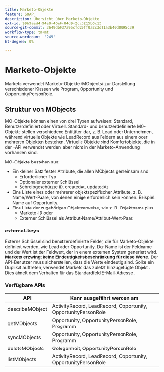 ```yaml
---
title: Marketo-Objekte
feature: SOAP
description: Übersicht über Marketo-Objekte
exl-id: 99b9aed4-94e8-46e8-84d9-2cc5215b0c13
source-git-commit: 3649db037a95cfd20ff0a2c3d81a3b40d0095c39
workflow-type: tm+mt
source-wordcount: '249'
ht-degree: 0%

---
```


# Marketo-Objekte

Marketo verwendet Marketo-Objekte (MObjects) zur Darstellung verschiedener Klassen wie Program, Opportunity und OpportunityPersonRole.

## Struktur von MObjects

MO-Objekte können einen von drei Typen aufweisen: Standard, Benutzerdefiniert oder Virtuell. Standard- und benutzerdefinierte MO-Objekte stellen verschiedene Entitäten dar, z. B. Lead oder Unternehmen, während virtuelle Objekte wie LeadRecord aus Feldern aus einem oder mehreren Objekten bestehen. Virtuelle Objekte sind Komfortobjekte, die in der -API verwendet werden, aber nicht in der Marketo-Anwendung vorhanden sind.

MO-Objekte bestehen aus:

- Ein kleiner Satz fester Attribute, die allen MObjects gemeinsam sind
   - Erforderlicher Typ
   - Optionaler externer Schlüssel
   - Schreibgeschützte ID, createdAt, updatedAt
- Eine Liste eines oder mehrerer objektspezifischer Attribute, z. B. Name/Wert-Paare, von denen einige erforderlich sein können. Beispiel: Name auf Opportunity.
- Eine Liste der zugehörigen Objektverweise, wie z. B. Objektname plus
   - Marketo-ID oder
   - Externer Schlüssel als Attribut-Name/Attribut-Wert-Paar.

### external-keys

Externe Schlüssel sind benutzerdefinierte Felder, die für Marketo-Objekte definiert werden, wie Lead oder Opportunity. Der Name ist der Feldname und der Wert ist der Feldwert, der in einem externen System generiert wird. **Marketo erzwingt keine Eindeutigkeitsbeschränkung für diese Werte.** Der API-Benutzer muss sicherstellen, dass die Werte eindeutig sind. Sollte ein Duplikat auftreten, verwendet Marketo das zuletzt hinzugefügte Objekt . Dies ähnelt dem Verhalten für das Standardfeld E-Mail-Adresse .

### Verfügbare APIs

| API | Kann ausgeführt werden am |
|---|---|
| describeMObject | ActivityRecord, LeadRecord, Opportunity, OpportunityPersonRole |
| getMObjects | Opportunity, OpportunityPersonRole, Programm |
| syncMObjects | Opportunity, OpportunityPersonRole, Programm |
| deleteMObjects | Gelegenheit, OpportunityPersonRole |
| listMObjects | ActivityRecord, LeadRecord, Opportunity, OpportunityPersonRole |
